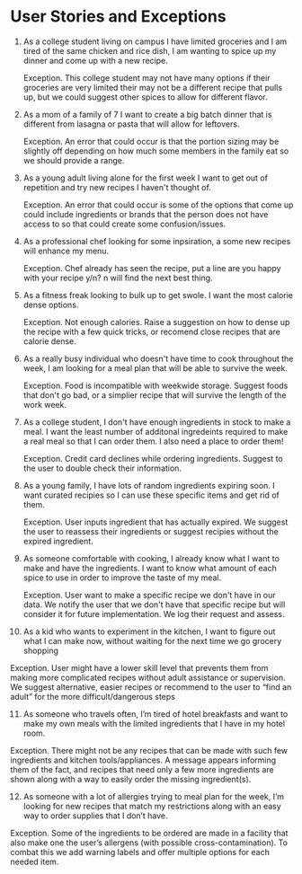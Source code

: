 # User Stories and Exceptions

1. As a college student living on campus I have limited groceries and I am tired of the same chicken and rice dish, I am wanting to spice up my dinner and come up with a new recipe.

   Exception. This college student may not have many options if their groceries are very limited their may not be a different recipe that pulls up, but we could suggest other spices to allow for different flavor.

2. As a mom of a family of 7 I want to create a big batch dinner that is different from lasagna or pasta that will allow for leftovers.

   Exception. An error that could occur is that the portion sizing may be slightly off depending on how much some members in the family eat so we should provide a range.

3. As a young adult living alone for the first week I want to get out of repetition and try new recipes I haven't thought of.

   Exception. An error that could occur is some of the options that come up could include ingredients or brands that the person does not have access to so that could create some confusion/issues. 

4. As a professional chef looking for some inpsiration, a some new recipes will enhance my menu.
   
   Exception. Chef already has seen the recipe, put a line are you happy with your recipe y/n? n will find the next best thing.

5. As a fitness freak looking to bulk up to get swole. I want the most calorie dense options.

   Exception. Not enough calories. Raise a suggestion on how to dense up the recipe with a few quick tricks, or recomend close recipes that are calorie dense.

6. As a really busy individual who doesn't have time to cook throughout the week, I am looking for a meal plan that will be able to survive the week.

   Exception. Food is incompatible with weekwide storage. Suggest foods that don't go bad, or a simplier recipe that will survive the length of the work week.

7. As a college student, I don't have enough ingredients in stock to make a meal. I want the least number of additonal ingredeints required to make a real meal so that I can order them. I also need a place to order them!

   Exception. Credit card declines while ordering ingredients. Suggest to the user to double check their information. 

8. As a young family, I have lots of random ingredients expiring soon. I want curated recipies so I can use these specific items and get rid of them. 

   Exception. User inputs ingredient that has actually expired. We suggest the user to reassess their ingredients or suggest recipies without the expired ingredient. 

9. As someone comfortable with cooking, I already know what I want to make and have the ingredients. I want to know what amount of each spice to use in order to improve the taste of my meal.

   Exception. User want to make a specific recipe we don't have in our data. We notify the user that we don't have that specific recipe but will consider it for future implementation. We log their request and assess.

10. As a kid who wants to experiment in the kitchen, I want to figure out what I can make now, without waiting for the next time we go grocery shopping

   Exception. User might have a lower skill level that prevents them from making more complicated recipes without adult assistance or supervision. We suggest alternative, easier recipes or recommend to the user to “find an adult” for the more difficult/dangerous steps

11. As someone who travels often, I’m tired of hotel breakfasts and want to make my own meals with the limited ingredients that I have in my hotel room.

   Exception. There might not be any recipes that can be made with such few ingredients and kitchen tools/appliances. A message appears informing them of the fact, and recipes that need only a few more ingredients are shown along with a way to easily order the missing ingredient(s).

12. As someone with a lot of allergies trying to meal plan for the week, I’m looking for new recipes that match my restrictions along with an easy way to order supplies that I don’t have.

   Exception. Some of the ingredients to be ordered are made in a facility that also make one the user’s allergens (with possible cross-contamination). To combat this we add warning labels and offer multiple options for each needed item.
